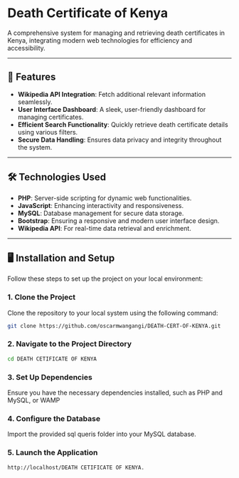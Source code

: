 # Death Certificate of Kenya

A comprehensive system for managing and retrieving death certificates in Kenya, integrating modern web technologies for efficiency and accessibility.

---

## 🚀 Features

- **Wikipedia API Integration**: Fetch additional relevant information seamlessly.  
- **User Interface Dashboard**: A sleek, user-friendly dashboard for managing certificates.  
- **Efficient Search Functionality**: Quickly retrieve death certificate details using various filters.  
- **Secure Data Handling**: Ensures data privacy and integrity throughout the system.  

---

## 🛠️ Technologies Used

- **PHP**: Server-side scripting for dynamic web functionalities.  
- **JavaScript**: Enhancing interactivity and responsiveness.  
- **MySQL**: Database management for secure data storage.  
- **Bootstrap**: Ensuring a responsive and modern user interface design.  
- **Wikipedia API**: For real-time data retrieval and enrichment.

---

## 🖥️ Installation and Setup

Follow these steps to set up the project on your local environment:

### 1. Clone the Project  
Clone the repository to your local system using the following command:  

```bash
git clone https://github.com/oscarmwangangi/DEATH-CERT-OF-KENYA.git
```
### 2. Navigate to the Project Directory
```bash
cd DEATH CETIFICATE OF KENYA
```
### 3. Set Up Dependencies
Ensure you have the necessary dependencies installed, such as PHP and MySQL, or WAMP

### 4. Configure the Database
Import the provided sql queris folder into your MySQL database.

### 5. Launch the Application
``` bash
http://localhost/DEATH CETIFICATE OF KENYA.
```
